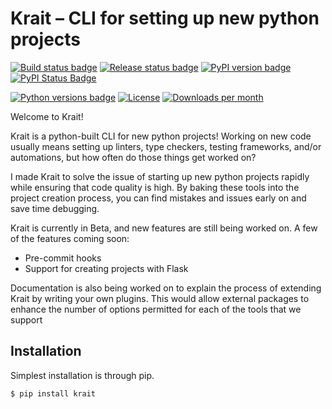 # Krait – CLI for setting up new python projects

[![Build status badge](https://img.shields.io/github/workflow/status/taliamax/krait/build)](https://github.com/taliamax/krait/actions?query=workflow%3Abuild)
[![Release status badge](https://img.shields.io/github/workflow/status/taliamax/krait/release?label=release)](https://github.com/taliamax/krait/actions?query=workflow%3Arelease)
[![PyPI version badge](https://img.shields.io/pypi/v/krait)](https://pypi.org/project/krait/)
[![PyPI Status Badge](https://img.shields.io/pypi/status/krait)](https://pypi.org/project/krait/)

[![Python versions badge](https://img.shields.io/pypi/pyversions/krait)](https://github.com/taliamax/krait)
[![License](https://img.shields.io/github/license/taliamax/krait)](https://github.com/taliamax/krait/blob/master/LICENSE)
[![Downloads per month](https://img.shields.io/pypi/dm/krait)](https://pypi.org/project/krait/)

Welcome to Krait!

Krait is a python-built CLI for new python projects! Working on new code usually means setting up linters, type checkers, testing frameworks, and/or automations, but how often do those things get worked on?

I made Krait to solve the issue of starting up new python projects rapidly while ensuring that code quality is high. By baking these tools into the project creation process, you can find mistakes and issues early on and save time debugging.

Krait is currently in Beta, and new features are still being worked on. A few of the features coming soon:

- Pre-commit hooks
- Support for creating projects with Flask

Documentation is also being worked on to explain the process of extending Krait by writing your own plugins. This would allow external packages to enhance the number of options permitted for each of the tools that we support


## Installation

Simplest installation is through pip.

```bash
$ pip install krait
```
